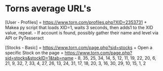 # Torns average URL's #

[User - Profiles] = https://www.torn.com/profiles.php?XID=2353731
	+ Makea py script that loads XID=1, waits 3 seconds, then adds1 to the XID value, repeat. 
		- If account is found, possibly gather their name and level via API or PyTesseract
		
		
[Stocks - Basic] = https://www.torn.com/page.php?sid=stocks
	+ Open a specific Stock on the page = https://www.torn.com/page.php?sid=stocks&stockID=1&tab=name
		- 8, 35, 25, 34, 14, 5, 12, 11, 19, 22, 20, 6, 21, 9, 32, 7, 33, 4, 27, 26, 13, 24, 31, 17, 18, 20, 3,  16, 30, 29, 10, 15, 1, 2